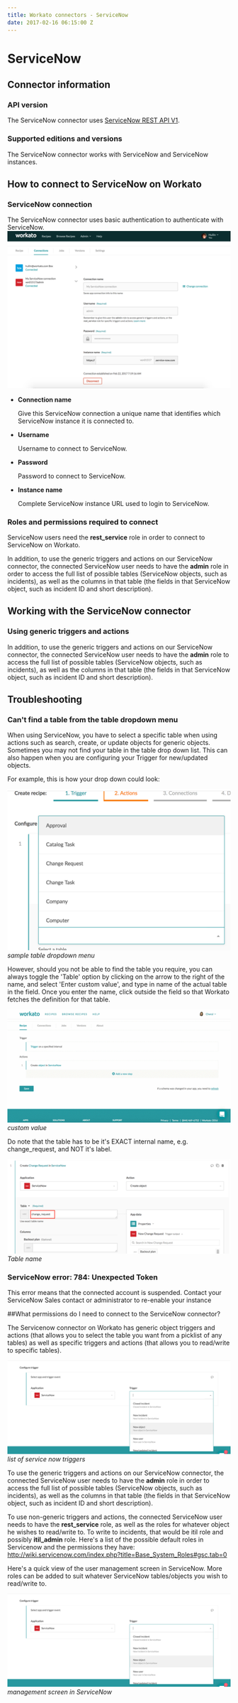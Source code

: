```yaml
---
title: Workato connectors - ServiceNow
date: 2017-02-16 06:15:00 Z
---
```


# ServiceNow

## Connector information

### API version
The ServiceNow connector uses [ServiceNow REST API V1](http://wiki.servicenow.com/index.php?title=REST_API#ServiceNow_REST_API_Resources).

### Supported editions and versions
The ServiceNow connector works with ServiceNow and ServiceNow instances.

## How to connect to ServiceNow on Workato

### ServiceNow connection
The ServiceNow connector uses basic authentication to authenticate with ServiceNow.
![Configured ServiceNow connection](/assets/images/connectors/servicenow/configured_servicenow_connection.png)
* **Connection name**

  Give this ServiceNow connection a unique name that identifies which ServiceNow instance it is connected to.

* **Username**

  Username to connect to ServiceNow.

* **Password**

  Password to connect to ServiceNow.

* **Instance name**

  Complete ServiceNow instance URL used to login to ServiceNow.

### Roles and permissions required to connect
ServiceNow users need the **rest_service** role in order to connect to ServiceNow on Workato.

In addition, to use the generic triggers and actions on our ServiceNow connector, the connected ServiceNow user needs to have the **admin** role in order to access the full list of possible tables (ServiceNow objects, such as incidents), as well as the columns in that table (the fields in that ServiceNow object, such as incident ID and short description).

## Working with the ServiceNow connector
### Using generic triggers and actions
In addition, to use the generic triggers and actions on our ServiceNow connector, the connected ServiceNow user needs to have the **admin** role to access the full list of possible tables (ServiceNow objects, such as incidents), as well as the columns in that table (the fields in that ServiceNow object, such as incident ID and short description).


## Troubleshooting

### Can't find a table from the table dropdown menu

When using ServiceNow, you have to select a specific table when using actions such as search, create, or update objects for generic objects. Sometimes you may not find your table in the table drop down list. This can also happen when you are configuring your Trigger for new/updated objects. 

For example, this is how your drop down could look:

![Table options](/assets/images/connectors/servicenow/table.png)
*sample table dropdown menu*

However, should you not be able to find the table you require, you can always toggle the 'Table' option by clicking on the arrow to the right of the name, and select 'Enter custom value', and type in name of the actual table in the field. Once you enter the name, click outside the field so that Workato fetches the definition for that table.

![Custom value](/assets/images/connectors/servicenow/servicenow.gif)
*custom value*

Do note that the table has to be it's EXACT internal name, e.g. change_request, and NOT it's label.

![Table name](/assets/images/connectors/servicenow/table-name.png)
*Table name*

### ServiceNow error: 784: Unexpected Token

This error means that the connected account is suspended. Contact your ServiceNow Sales contact or administrator to re-enable your instance 


##What permissions do I need to connect to the ServiceNow connector?

The Servicenow connector on Workato has generic object triggers and actions (that allows you to select the table you want from a picklist of any tables) as well as specific triggers and actions (that allows you to read/write to specific tables).

![Configure trigger](/assets/images/connectors/servicenow/configure-trigger.png)
*list of service now triggers*

To use the generic triggers and actions on our ServiceNow connector, the connected ServiceNow user needs to have the **admin** role in order to access the full list of possible tables (ServiceNow objects, such as incidents), as well as the columns in that table (the fields in that ServiceNow object, such as incident ID and short description).

To use non-generic triggers and actions, the connected ServiceNow user needs to have the **rest_service** role, as well as the roles for whatever object he wishes to read/write to. To write to incidents, that would be itil role and possibly **itil_admin** role. Here's a list of the possible default roles in Servicenow and the permissions they have: http://wiki.servicenow.com/index.php?title=Base_System_Roles#gsc.tab=0

Here's a quick view of the user management screen in ServiceNow. More roles can be added to suit whatever ServiceNow tables/objects you wish to read/write to.

![Management Screen](/assets/images/connectors/servicenow/configure-trigger.png)
*management screen in ServiceNow*
